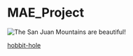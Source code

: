 # MAE_Project
![The San Juan Mountains are beautiful!](/assets/images/san-juan-mountains.jpg)


[hobbit-hole][1]

[1]: https://en.wikipedia.org/wiki/Hobbit#Lifestyle
